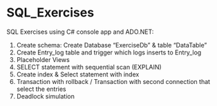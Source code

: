 # SQL_Exercises

SQL Exercises using C# console app and ADO.NET:
1. Create schema: Create Database “ExerciseDb” & table “DataTable”
2. Create Entry_log table and trigger which logs inserts to Entry_log
3. Placeholder Views
4. SELECT statement with sequential scan (EXPLAIN)
5. Create index & Select statement with index
6. Transaction with rollback / Transaction with second connection that select the entries
7. Deadlock simulation
